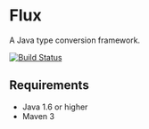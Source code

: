 Flux
====

A Java type conversion framework.

[![Build Status](https://travis-ci.org/whiskeysierra/flux.png?branch=master)](http://travis-ci.org/whiskeysierra/flux)

## Requirements
 - Java 1.6 or higher
 - Maven 3
 
